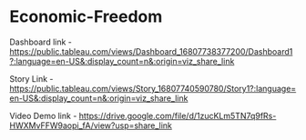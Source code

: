 # Economic-Freedom


Dashboard link - https://public.tableau.com/views/Dashboard_16807738377200/Dashboard1?:language=en-US&:display_count=n&:origin=viz_share_link


Story Link - https://public.tableau.com/views/Story_16807740590780/Story1?:language=en-US&:display_count=n&:origin=viz_share_link

Video Demo link - https://drive.google.com/file/d/1zucKLm5TN7q9fRs-HWXMvFFW9aopi_fA/view?usp=share_link
